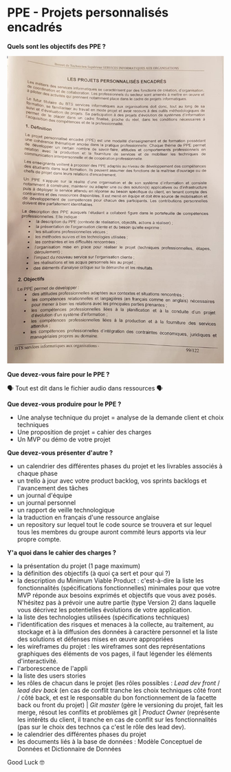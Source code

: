 # PPE - Projets personnalisés encadrés

**Quels sont les objectifs des PPE ?**


![Extrait référentiel diplome](/ressources/objectifppe.jpeg)



**Que devez-vous faire pour le PPE ?**


&#x1F5E3; Tout est dit dans le fichier audio dans ressources &#x1F5E3;


**Que devez-vous produire pour le PPE ?**


- Une analyse technique du projet = analyse de la demande client et choix techniques
- Une proposition de projet = cahier des charges
- Un MVP ou démo de votre projet


**Que devez-vous présenter d'autre ?**

- un calendrier des différentes phases du projet et les livrables associés à chaque phase
- un trello à jour avec votre product backlog,  vos sprints backlogs et l'avancement des tâches
- un journal d'équipe
- un journal personnel 
- un rapport de veille technologique
- la traduction en français d'une ressource anglaise
- un repository sur lequel tout le code source se trouvera et sur lequel tous les membres du groupe auront commité leurs apports via leur propre compte.

**Y'a quoi dans le cahier des charges ?**
- la présentation du projet (1 page maximum)
- la définition des objectifs (à quoi ça sert et pour qui ?)
- la description du Minimum Viable Product :
c'est-à-dire la liste les fonctionnalités (spécifications fonctionnelles) minimales pour que votre MVP réponde aux besoins exprimés et objectifs que vous avez posés. N'hésitez pas à prévoir une autre partie (type Version 2) dans laquelle vous décrivez les potentielles évolutions de votre application.
- la liste des technologies utilisées (spécifications techniques)
- l'identification des risques et menaces à la collecte, au traitement, au stockage et à la diffusion des données à caractère personnel et la liste des solutions et défenses mises en œuvre appropriées
- les wireframes du projet : les wireframes sont des représentations graphiques des éléments de vos pages, il faut légender les éléments d'interactivité.
- l'arborescence de l'appli
- la liste des users stories
- les rôles de chacun dans le projet (les rôles possibles : *Lead dev front* / *lead dev back* (en cas de conflit tranche les choix techniques côté front / côté back, et est le responsable du bon fonctionnement de la facette back ou front du projet) | *Git master* (gère le versioning du projet, fait les merge, résout les conflits et problèmes git | *Product Owner* (représente les intérêts du client, il tranche en cas de conflit sur les fonctionnalités (pas sur le choix des technos ça c'est le rôle des lead dev).
- le calendrier des différentes phases du projet
- les documents liés à la base de données : Modèle Conceptuel de Données et Dictionnaire de Données

Good Luck &#x1F913;
